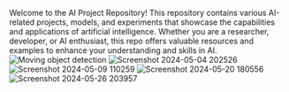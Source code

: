 Welcome to the AI Project Repository! This repository contains various AI-related projects, models, and experiments that showcase the capabilities and applications of artificial intelligence. Whether you are a researcher, developer, or AI enthusiast, this repo offers valuable resources and examples to enhance your understanding and skills in AI.
<br>
![Moving object detection](https://github.com/pushpakumari98/AI-Artificial-Intelligence--projects/assets/153999245/bfa88672-026e-43de-9a28-e064b9aa3de6)
![Screenshot 2024-05-04 202526](https://github.com/pushpakumari98/AI-Artificial-Intelligence--projects/assets/153999245/eb1b5dd0-27be-49f5-8d81-4f825b9dcb66)
![Screenshot 2024-05-09 110259](https://github.com/pushpakumari98/AI-Artificial-Intelligence--projects/assets/153999245/aa43f390-821a-4a41-a3f9-fb2622582b9e)
![Screenshot 2024-05-20 180556](https://github.com/pushpakumari98/AI-Artificial-Intelligence--projects/assets/153999245/382bc134-1ee5-4fdf-809b-c9accae1d7e0)
![Screenshot 2024-05-26 203957](https://github.com/pushpakumari98/AI-Artificial-Intelligence--projects/assets/153999245/a6ceb5d8-0c2c-425a-aa4b-dfcdd069aa12)
